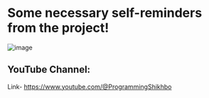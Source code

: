 # Some necessary self-reminders from the project!

![image](https://github.com/user-attachments/assets/562dd691-aa38-46d1-98d4-1261564c6353)


## YouTube Channel:
Link- https://www.youtube.com/@ProgrammingShikhbo

